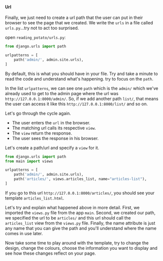 #### Url

Finally, we just need to create a url path that the user can put in their browser to see the page that we created. We write the `urls` in a file called `urls.py`...try not to act too surprised.

open `reading_potato/urls.py`:
```python
from django.urls import path

urlpatterns = [
    path('admin/', admin.site.urls),
]
```

By default, this is what you should have in your file. Try and take a minute to read the code and understand what's happening. try to focus on the `path`.

In the list `urlpatterns`, we can see one `path` which is the `admin/` which we've already used to get to the admin page where the url was `http://127.0.0.1:8000/admin/`. So, if we add another path `list/`, that means the user can access it like this `http://127.0.0.1:8000/list/` and so on.

Let's go through the cycle again.
 * The user enters the `url` in the browser.
 * The matching url calls its respective `view`.
 * The `view` return the response.
 * The user sees the response in his browser.

Let's create a path/url and specify a `view` for it.
```python
from django.urls import path
from main import views

urlpatterns = [
    path('admin/', admin.site.urls),
    path('articles/', views.articles_list, name="articles-list"),
]
```

If you go to this url `http://127.0.0.1:8000/articles/`, you should see your template `articles_list.html`. 

Let's try and explain what happened above in more detail. First, we imported the `views.py` file from the app `main`. Second, we created our path, we specified the url to be `articles/` and this url should call the `articles_list` view from the `views.py` file. Finally, the name attribute is just any name that you can give the path and you'll understand where the name comes in use later.

Now take some time to play around with the template, try to change the design, change the colours, choose the information you want to display and see how these changes reflect on your page.
